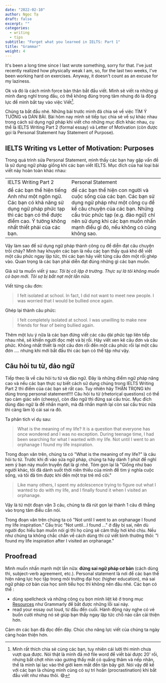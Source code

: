 ```yaml
---
date: "2022-02-10"
author: Ngọc Tạ
draft: false
excerpt: ""
categories:
  - writing
  - tips
subtitle: "Forget what you learned in IELTS: Part 1"
title: "Grammar"
weight: 4
---
```


It's been a long time since I last wrote something, sorry for that.
I've just recently realized how physically weak I am, so, for the last two weeks, I've been working hard on exercises.
Anyway, it doesn't count as an excuse for my laziness. 

Ok và đó là cách mình force bản thân bắt đầu viết.
Mình sẽ viết ra những gì mình đang nghĩ trong đầu, có thể không đúng trọng tâm nhưng đó là động lực để mình bắt tay vào việc Viết[^1].
 

[^1]: Mình rất thích chia sẻ cùng các bạn, tuy nhiên cái lười thì mình chưa vượt qua được.
    Nói thật là mình đã mở file word để viết bài được 20' rồi, nhưng bất chợt nhìn vào gương thấy mắt có quầng thâm và nếp nhăn, thế là mình lại lạc vào thế giới kem mắt đến tận bây giờ.
    Nói vậy để kể với các bạn là chúng mình cùng có sự trì hoãn (procrastination) khi bắt đầu viết như nhau thôi.
    :smile:

Chúng ta bắt đầu nhé.
Những bài trước mình đã chia sẻ về việc TÌM Ý TƯỞNG và DÀN BÀI. Bài hôm nay mình sẽ tiếp tục chia sẻ về sự khác nhau trong cách sử dụng ngữ pháp khi viết cho những mục đích khác nhau, cụ thể là IELTS Writing Part 2 (formal essay) và Letter of Motivation (còn được gọi là Personal Statement hay Statement of Purpose).

## IELTS Writing vs Letter of Motivation: Purposes

Trong quá trình sửa Personal Statement, mình thấy các bạn hay gặp vấn đề là sử dụng ngữ pháp giống khi các bạn viết IELTS.
Mục đích của hai loại bài viết này hoàn toàn khác nhau:

|                                                                                                                                                                            |                                                                                                                                                                                                                                                           |
|-----------------------------|-------------------------------------------|
| IELTS Writing Part 2                                                                                                                                                       | Personal Statement                                                                                                                                                                                                                                        |
| để các bạn thể hiện tiếng Anh như một ngôn ngữ. Các bạn có khả năng sử dụng ngữ pháp phức tạp thì các bạn có thể được điểm cao. Ý tưởng không nhất thiết phải của các bạn. | để các bạn thể hiện con người và cuộc sống của các bạn. Các bạn sử dụng ngữ pháp như một công cụ để kể câu chuyện của các bạn. Những cấu trúc phức tạp (e.g. đảo ngữ) chỉ nên sử dụng khi các bạn muốn nhấn mạnh điều gì đó, nếu không có cũng không sao. |

Vậy làm sao để sử dụng ngữ pháp thành công cụ để diễn đạt câu chuyện trôi chảy?
Mình hay khuyên các bạn là nếu các bạn thấy quá khó để viết một câu phức ngay lập tức, thì các bạn hãy viết từng câu đơn một rồi ghép vào.
Quan trọng là các bạn phải diễn đạt đúng những gì các bạn muốn.

Giả sử ta muốn viết ý sau: *Tôi bị cô lập ở trường. Thực sự là tôi không muốn có bạn mới. Tôi sợ bị bắt nạt một lần nữa.*

Viết từng câu đơn:

> I felt isolated at school.
> In fact, I did not want to meet new people.
> I was worried that I would be bullied once again.

Ghép lại thành câu phức:

> I felt completely isolated at school.
> I was unwilling to make new friends for fear of being bullied again. 

Thêm một lưu ý nữa là các bạn đừng viết các câu dài phức tạp liên tiếp nhau nhé, sẽ khiến người đọc mệt và bị rối.
Hãy viết xen kẽ câu đơn và câu phức.
Không nhất thiết là một câu đơn rồi đến một câu phức rồi lại một câu đơn ....
nhưng khi mới bắt đầu thì các bạn có thể tập như vậy.

## Câu hỏi tu từ, đảo ngữ

Tiếp theo là về câu hỏi tu từ và đảo ngữ.
Đây là những điểm ngữ pháp nâng cao và nếu các bạn thực sự biết cách sử dụng chúng trong IELTS Writing Part 2 thì điểm của các bạn sẽ rất cao.
Tuy nhiên hãy THẬN TRỌNG khi dùng trong personal statement!!!!
Câu hỏi tu từ (rhetorical questions) có thể tạo cảm giác sến (cheesy), còn đảo ngữ thì đừng sai cấu trúc.
Mục đích dùng đảo ngữ là để nhấn mạnh, mà đã nhấn mạnh lại còn sai cấu trúc nữa thì càng làm lộ cái sai ra đó.

Ta phân tích ví dụ sau:

> What is the meaning of my life?
> It is a question that everyone has once wondered and I was no exception.
> During teenage time, I had been searching for what I wanted with my life.
> Not until I went to an orphanage I found my life inspiration.

Trong đoạn văn trên, chúng ta có "What is the meaning of my life?" là câu hỏi tu từ.
Trước khi đi vào sửa ngữ pháp, chúng ta hãy dành 1 phút để nghĩ xem ý bạn này muốn truyền đạt là gì nhé.
Tóm gọn lại là "Giống như bao người khác, tôi đã dành suốt thời niên thiếu của mình để tìm ý nghĩa cuộc sống, và tôi đã tìm được khi đến một trại trẻ mồ côi."

> Like many others, I spent my adolescence trying to figure out what I wanted to do with my life, and I finally found it when I visited an orphanage.

Vậy là từ một đoạn văn 3 câu, chúng ta đã rút gọn lại thành 1 câu đi thẳng vào trọng tâm điều cần nói. 

Trong đoạn văn trên chúng ta có "Not until I went to an orphanage I found my life inspiration." Cấu trúc "Not until...I found ..." ở đây bị sai, nên dù người đọc hiểu bạn muốn nói gì thì họ cũng sẽ cảm thấy hơi khó chịu.
Nếu như chúng ta không chắc chắn về cách dùng thì cứ viết bình thường thôi: "I found my life inspiration after I visited an orphanage."

## Proofread

Mình muốn nhấn mạnh một lần nữa: **đừng sai ngữ pháp cơ bản** (cách dùng thì, subject-verb agreement, etc.).
Personal statement là nơi để các bạn thể hiện năng lực học tập trong môi trường đại học (higher education), mà sai ngữ pháp cơ bản của học sinh tiểu học thì không nên đâu nhé.
Các bạn có thể :

-   dùng spellcheck và những công cụ bọn mình liệt kê ở trong mục [Resources](../../../resources/bunch-of-links/) như Grammarly để bắt được những lỗi sai này.
-   read your essay out loud, từ đầu đến cuối. Hành động này nghe có vẻ buồn cười nhưng nó sẽ giúp bạn thấy ngay lập tức chỗ nào cần cải thiện hơn.

Cảm ơn các bạn đã đọc đến đây.
Chúc cho năng lực viết của chúng ta ngày càng hoàn thiện hơn.
